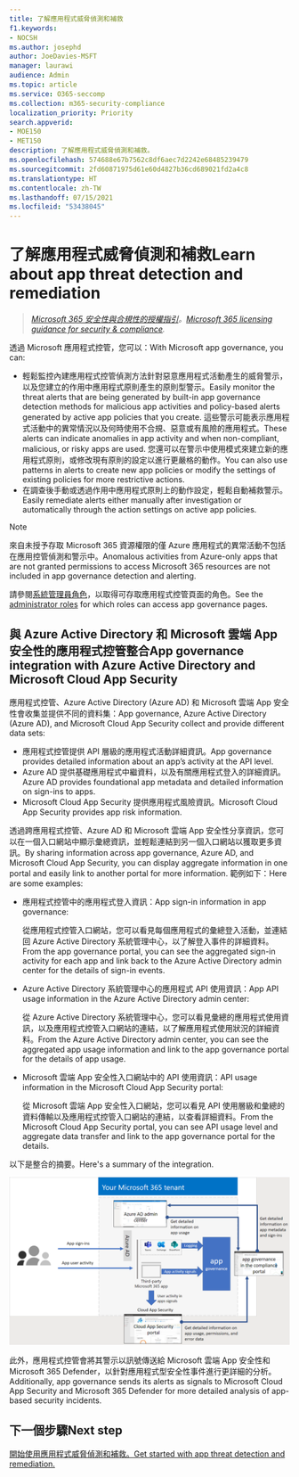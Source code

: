 ```yaml
---
title: 了解應用程式威脅偵測和補救
f1.keywords:
- NOCSH
ms.author: josephd
author: JoeDavies-MSFT
manager: laurawi
audience: Admin
ms.topic: article
ms.service: O365-seccomp
ms.collection: m365-security-compliance
localization_priority: Priority
search.appverid:
- MOE150
- MET150
description: 了解應用程式威脅偵測和補救。
ms.openlocfilehash: 574688e67b7562c8df6aec7d2242e68485239479
ms.sourcegitcommit: 2fd60871975d61e60d4827b36cd689021fd2a4c8
ms.translationtype: HT
ms.contentlocale: zh-TW
ms.lasthandoff: 07/15/2021
ms.locfileid: "53438045"
---
```

# <a name="learn-about-app-threat-detection-and-remediation"></a><span data-ttu-id="66ea6-103">了解應用程式威脅偵測和補救</span><span class="sxs-lookup"><span data-stu-id="66ea6-103">Learn about app threat detection and remediation</span></span>

><span data-ttu-id="66ea6-104">*[Microsoft 365 安全性與合規性的授權指引](https://aka.ms/ComplianceSD)。*</span><span class="sxs-lookup"><span data-stu-id="66ea6-104">*[Microsoft 365 licensing guidance for security & compliance](https://aka.ms/ComplianceSD).*</span></span>

<span data-ttu-id="66ea6-105">透過 Microsoft 應用程式控管，您可以：</span><span class="sxs-lookup"><span data-stu-id="66ea6-105">With Microsoft app governance, you can:</span></span>

- <span data-ttu-id="66ea6-106">輕鬆監控內建應用程式控管偵測方法針對惡意應用程式活動產生的威脅警示，以及您建立的作用中應用程式原則產生的原則型警示。</span><span class="sxs-lookup"><span data-stu-id="66ea6-106">Easily monitor the threat alerts that are being generated by built-in app governance detection methods for malicious app activities and policy-based alerts generated by active app policies that you create.</span></span> <span data-ttu-id="66ea6-107">這些警示可能表示應用程式活動中的異常情況以及何時使用不合規、惡意或有風險的應用程式。</span><span class="sxs-lookup"><span data-stu-id="66ea6-107">These alerts can indicate anomalies in app activity and when non-compliant, malicious, or risky apps are used.</span></span>  <span data-ttu-id="66ea6-108">您還可以在警示中使用模式來建立新的應用程式原則，或修改現有原則的設定以進行更嚴格的動作。</span><span class="sxs-lookup"><span data-stu-id="66ea6-108">You can also use patterns in alerts to create new app policies or modify the settings of existing policies for more restrictive actions.</span></span>
- <span data-ttu-id="66ea6-109">在調查後手動或透過作用中應用程式原則上的動作設定，輕鬆自動補救警示。</span><span class="sxs-lookup"><span data-stu-id="66ea6-109">Easily remediate alerts either manually after investigation or automatically through the action settings on active app policies.</span></span>


>[!Note]
><span data-ttu-id="66ea6-110">來自未授予存取 Microsoft 365 資源權限的僅 Azure 應用程式的異常活動不包括在應用控管偵測和警示中。</span><span class="sxs-lookup"><span data-stu-id="66ea6-110">Anomalous activities from Azure-only apps that are not granted permissions to access Microsoft 365 resources are not included in app governance detection and alerting.</span></span>
>

<span data-ttu-id="66ea6-111">請參閱[系統管理員角色](app-governance-get-started.md#administrator-roles)，以取得可存取應用程式控管頁面的角色。</span><span class="sxs-lookup"><span data-stu-id="66ea6-111">See the [administrator roles](app-governance-get-started.md#administrator-roles) for which roles can access app governance pages.</span></span>


## <a name="app-governance-integration-with-azure-active-directory-and-microsoft-cloud-app-security"></a><span data-ttu-id="66ea6-112">與 Azure Active Directory 和 Microsoft 雲端 App 安全性的應用程式控管整合</span><span class="sxs-lookup"><span data-stu-id="66ea6-112">App governance integration with Azure Active Directory and Microsoft Cloud App Security</span></span>

<span data-ttu-id="66ea6-113">應用程式控管、Azure Active Directory (Azure AD) 和 Microsoft 雲端 App 安全性會收集並提供不同的資料集：</span><span class="sxs-lookup"><span data-stu-id="66ea6-113">App governance, Azure Active Directory (Azure AD), and Microsoft Cloud App Security collect and provide different data sets:</span></span>

- <span data-ttu-id="66ea6-114">應用程式控管提供 API 層級的應用程式活動詳細資訊。</span><span class="sxs-lookup"><span data-stu-id="66ea6-114">App governance provides detailed information about an app’s activity at the API level.</span></span>
- <span data-ttu-id="66ea6-115">Azure AD 提供基礎應用程式中繼資料，以及有關應用程式登入的詳細資訊。</span><span class="sxs-lookup"><span data-stu-id="66ea6-115">Azure AD provides foundational app metadata and detailed information on sign-ins to apps.</span></span>
- <span data-ttu-id="66ea6-116">Microsoft Cloud App Security 提供應用程式風險資訊。</span><span class="sxs-lookup"><span data-stu-id="66ea6-116">Microsoft Cloud App Security provides app risk information.</span></span>

<span data-ttu-id="66ea6-117">透過跨應用程式控管、Azure AD 和 Microsoft 雲端 App 安全性分享資訊，您可以在一個入口網站中顯示彙總資訊，並輕鬆連結到另一個入口網站以獲取更多資訊。</span><span class="sxs-lookup"><span data-stu-id="66ea6-117">By sharing information across app governance, Azure AD, and Microsoft Cloud App Security, you can display aggregate information in one portal and easily link to another portal for more information.</span></span> <span data-ttu-id="66ea6-118">範例如下：</span><span class="sxs-lookup"><span data-stu-id="66ea6-118">Here are some examples:</span></span>

- <span data-ttu-id="66ea6-119">應用程式控管中的應用程式登入資訊：</span><span class="sxs-lookup"><span data-stu-id="66ea6-119">App sign-in information in app governance:</span></span>

  <span data-ttu-id="66ea6-120">從應用程式控管入口網站，您可以看見每個應用程式的彙總登入活動，並連結回 Azure Active Directory 系統管理中心，以了解登入事件的詳細資料。</span><span class="sxs-lookup"><span data-stu-id="66ea6-120">From the app governance portal, you can see the aggregated sign-in activity for each app and link back to the Azure Active Directory admin center for the details of sign-in events.</span></span>

- <span data-ttu-id="66ea6-121">Azure Active Directory 系統管理中心的應用程式 API 使用資訊：</span><span class="sxs-lookup"><span data-stu-id="66ea6-121">App API usage information in the Azure Active Directory admin center:</span></span>

  <span data-ttu-id="66ea6-122">從 Azure Active Directory 系統管理中心，您可以看見彙總的應用程式使用資訊，以及應用程式控管入口網站的連結，以了解應用程式使用狀況的詳細資料。</span><span class="sxs-lookup"><span data-stu-id="66ea6-122">From the Azure Active Directory admin center, you can see the aggregated app usage information and link to the app governance portal for the details of app usage.</span></span>

- <span data-ttu-id="66ea6-123">Microsoft 雲端 App 安全性入口網站中的 API 使用資訊：</span><span class="sxs-lookup"><span data-stu-id="66ea6-123">API usage information in the Microsoft Cloud App Security portal:</span></span> 

  <span data-ttu-id="66ea6-124">從 Microsoft 雲端 App 安全性入口網站，您可以看見 API 使用層級和彙總的資料傳輸以及應用程式控管入口網站的連結，以查看詳細資料。</span><span class="sxs-lookup"><span data-stu-id="66ea6-124">From the Microsoft Cloud App Security portal, you can see API usage level and aggregate data transfer and link to the app governance portal for the details.</span></span>

<span data-ttu-id="66ea6-125">以下是整合的摘要。</span><span class="sxs-lookup"><span data-stu-id="66ea6-125">Here's a summary of the integration.</span></span>

![Azure AD 和 Microsoft 雲端 App 安全性的應用程式控管整合](..\media\manage-app-protection-governance\mapg-integration.png)

<span data-ttu-id="66ea6-127">此外，應用程式控管會將其警示以訊號傳送給 Microsoft 雲端 App 安全性和 Microsoft 365 Defender，以針對應用程式型安全性事件進行更詳細的分析。</span><span class="sxs-lookup"><span data-stu-id="66ea6-127">Additionally, app governance sends its alerts as signals to Microsoft Cloud App Security and Microsoft 365 Defender for more detailed analysis of app-based security incidents.</span></span>

<!--

CFA #3 Scenario 1:  As an admin, I can investigate alerts associated to my M365 apps through MAPG.
CFA #3 Scenario 2: As an admin, I can manually remediate 
CFA #3 Scenario 3: As an admin, I can configure policies to perform automatic 
--> 

## <a name="next-step"></a><span data-ttu-id="66ea6-128">下一個步驟</span><span class="sxs-lookup"><span data-stu-id="66ea6-128">Next step</span></span>

[<span data-ttu-id="66ea6-129">開始使用應用程式威脅偵測和補救。</span><span class="sxs-lookup"><span data-stu-id="66ea6-129">Get started with app threat detection and remediation.</span></span>](app-governance-detect-remediate-get-started.md)
